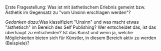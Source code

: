 <p>Erste Fragestellung: Was ist mit ästhetischem Erlebnis gemeint bzw. Ästhetik im Gegensatz zu "vom Unsinn erschlagen werden"?</p>
<p><i>Gedanken dazu:</i>Was klassifiziert "Unsinn" und was macht etwas "ästhetisch" im Bereich des Self Publishing? Wer entscheidet das, ist das überhaupt <i>zu</i> entscheiden? Ist das Kunst und wenn ja, welche Möglichkeiten bieten sich für Künstler, in diesem Bereich aktiv zu werden (Beispiele)? </p>
